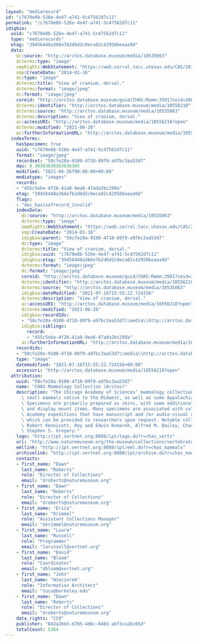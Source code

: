 ```yaml
---
layout: "mediarecord"
id: "c7670e8b-526e-4e47-a741-5c47562d7c11"
permalink: "/c7670e8b-526e-4e47-a741-5c47562d7c11"
idigbio:
  uuid: "c7670e8b-526e-4e47-a741-5c47562d7c11"
  type: "mediarecords"
  etag: "39456448a366e7b2d6d2c0eca82c42958beaaa9d"
  data:
    dc:source: "http://arctos.database.museum/media/10535063"
    dcterms:type: "image"
    xmpRights:WebStatement: "https://web.corral.tacc.utexas.edu/CAS/20161217-03/jpg/chas_mamm_3501.5.jpg"
    xmp:CreateDate: "2014-01-16"
    dc:type: "image"
    dcterms:title: "View of cranium, dorsal."
    dcterms:format: "image/jpeg"
    dc:format: "image/jpeg"
    coreid: "http://arctos.database.museum/guid/CHAS:Mamm:3501?seid=3087523"
    dcterms:identifier: "http://arctos.database.museum/media/10556218"
    dcterms:source: "http://arctos.database.museum/media/10535063"
    dcterms:description: "View of cranium, dorsal."
    ac:accessURI: "http://arctos.database.museum/media/10556218?open"
    dcterms:modified: "2021-06-26"
    ac:furtherInformationURL: "http://arctos.database.museum/media/10556218"
  indexTerms:
    hasSpecimen: true
    uuid: "c7670e8b-526e-4e47-a741-5c47562d7c11"
    format: "image/jpeg"
    recordset: "50cfe20a-9100-4710-89f9-a97bc3aa53d7"
    dqs: 0.36363636363636365
    modified: "2021-06-26T00:00:00+00:00"
    mediatype: "images"
    records:
    - "455c5ebe-4f26-41a0-9ea6-47ada2bc299a"
    etag: "39456448a366e7b2d6d2c0eca82c42958beaaa9d"
    flags:
    - "dwc_basisofrecord_invalid"
    indexData:
      dc:source: "http://arctos.database.museum/media/10535063"
      dcterms:type: "image"
      xmpRights:WebStatement: "https://web.corral.tacc.utexas.edu/CAS/20161217-03/jpg/chas_mamm_3501.5.jpg"
      xmp:CreateDate: "2014-01-16"
      idigbio:parent: "50cfe20a-9100-4710-89f9-a97bc3aa53d7"
      dc:type: "image"
      dcterms:title: "View of cranium, dorsal."
      idigbio:uuid: "c7670e8b-526e-4e47-a741-5c47562d7c11"
      idigbio:etag: "39456448a366e7b2d6d2c0eca82c42958beaaa9d"
      dcterms:format: "image/jpeg"
      dc:format: "image/jpeg"
      coreid: "http://arctos.database.museum/guid/CHAS:Mamm:3501?seid=3087523"
      dcterms:identifier: "http://arctos.database.museum/media/10556218"
      dcterms:source: "http://arctos.database.museum/media/10535063"
      idigbio:dateModified: "2021-07-16T15:55:22.724156"
      dcterms:description: "View of cranium, dorsal."
      ac:accessURI: "http://arctos.database.museum/media/10556218?open"
      dcterms:modified: "2021-06-26"
      idigbio:recordIds:
      - "50cfe20a-9100-4710-89f9-a97bc3aa53d7\\media\\http://arctos.database.museum/media/10556218"
      idigbio:siblings:
        record:
        - "455c5ebe-4f26-41a0-9ea6-47ada2bc299a"
      ac:furtherInformationURL: "http://arctos.database.museum/media/10556218"
    recordids:
    - "50cfe20a-9100-4710-89f9-a97bc3aa53d7\\media\\http://arctos.database.museum/media/10556218"
    type: "image"
    datemodified: "2021-07-16T15:55:22.724156+00:00"
    accessuri: "http://arctos.database.museum/media/10556218?open"
  attribution:
    uuid: "50cfe20a-9100-4710-89f9-a97bc3aa53d7"
    name: "CHAS Mammalogy Collection (Arctos)"
    description: "The Chicago Academy of Sciences’ mammalogy collection contains mostly\
      \ small mammals native to the Midwest, as well as some Appalachian species.\
      \ Specimens are primarily prepared as skins, with some additional osteological\
      \ and display mount items. Many specimens are associated with collectors or\
      \ Academy expeditions that have manuscript and /or audio-visual archival material,\
      \ which can be provided to researchers upon request. Notable collectors include\
      \ Robert Kennicott, Roy and Edwin Komarek, Alfred M. Bailey, Charles D. Brower,\
      \ Stephen S. Gregory."
    logo: "http://ipt.vertnet.org:8080/ipt/logo.do?r=chas_verts"
    url: "http://www.naturemuseum.org/the-museum/collections/vertebrates"
    emllink: "http://ipt.vertnet.org:8080/ipt/eml.do?r=chas_mammals"
    archivelink: "http://ipt.vertnet.org:8080/ipt/archive.do?r=chas_mammals"
    contacts:
    - first_name: "Dawn"
      last_name: "Roberts"
      role: "Director of Collections"
      email: "droberts@naturemuseum.org"
    - first_name: "Dawn"
      last_name: "Roberts"
      role: "Director of Collections"
      email: "droberts@naturemuseum.org"
    - first_name: "Erica"
      last_name: "Krimmel"
      role: "Assistant Collections Manager"
      email: "ekrimmel@naturemuseum.org"
    - first_name: "Laura"
      last_name: "Russell"
      role: "Programmer"
      email: "larussell@vertnet.org"
    - first_name: "David"
      last_name: "Bloom"
      role: "Coordinator"
      email: "dbloom@vertnet.org"
    - first_name: "John"
      last_name: "Wieczorek"
      role: "Information Architect"
      email: "tuco@berkeley.edu"
    - first_name: "Dawn"
      last_name: "Roberts"
      role: "Director of Collections"
      email: "droberts@naturemuseum.org"
    data_rights: "CC0"
    publisher: "842a2bb5-d705-4d6c-8401-abf3ca28c05d"
    totalCount: 5364
---
```

